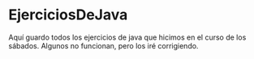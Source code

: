 # EjerciciosDeJava
Aquí guardo todos los ejercicios de java que hicimos en el curso de los sábados. Algunos no funcionan, pero los iré corrigiendo.
